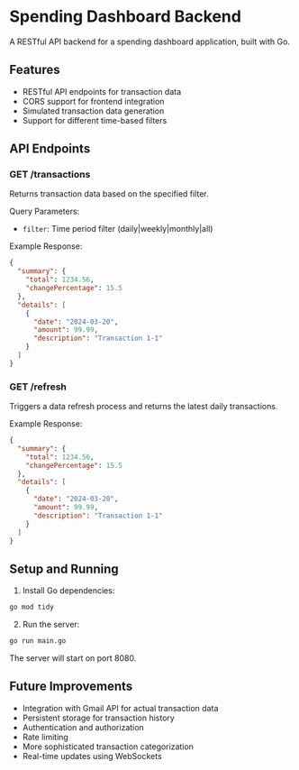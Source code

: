 # Spending Dashboard Backend

A RESTful API backend for a spending dashboard application, built with Go.

## Features

- RESTful API endpoints for transaction data
- CORS support for frontend integration
- Simulated transaction data generation
- Support for different time-based filters

## API Endpoints

### GET /transactions
Returns transaction data based on the specified filter.

Query Parameters:
- `filter`: Time period filter (daily|weekly|monthly|all)

Example Response:
```json
{
  "summary": {
    "total": 1234.56,
    "changePercentage": 15.5
  },
  "details": [
    {
      "date": "2024-03-20",
      "amount": 99.99,
      "description": "Transaction 1-1"
    }
  ]
}
```

### GET /refresh
Triggers a data refresh process and returns the latest daily transactions.

Example Response:
```json
{
  "summary": {
    "total": 1234.56,
    "changePercentage": 15.5
  },
  "details": [
    {
      "date": "2024-03-20",
      "amount": 99.99,
      "description": "Transaction 1-1"
    }
  ]
}
```

## Setup and Running

1. Install Go dependencies:
```bash
go mod tidy
```

2. Run the server:
```bash
go run main.go
```

The server will start on port 8080.

## Future Improvements

- Integration with Gmail API for actual transaction data
- Persistent storage for transaction history
- Authentication and authorization
- Rate limiting
- More sophisticated transaction categorization
- Real-time updates using WebSockets 